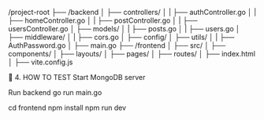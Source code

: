 /project-root
├── /backend
│   ├── controllers/
│   |   ├── authController.go
│   |   ├── homeController.go
│   |   ├── postController.go
│   |   ├── usersController.go
│   ├── models/
│   |   ├── posts.go
│   |   ├── users.go
│   ├── middleware/
│   |   ├── cors.go
│   ├── config/
│   ├── utils/
│   |   ├── AuthPassword.go
│   ├── main.go
├── /frontend
│   ├── src/
│   ├── components/
│   ├── layouts/
│   ├── pages/
│   ├── routes/
│   ├── index.html
│   ├── vite.config.js



📂 4. HOW TO TEST
Start MongoDB server

Run backend
go run main.go

cd frontend
npm install
npm run dev
